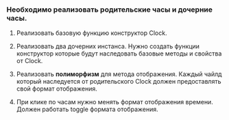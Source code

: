 ### Необходимо реализовать родительские часы и дочерние часы.

1. Реализовать базовую функцию конструктор Clock.


2. Реализовать два дочерних инстанса. Нужно создать функции конструктор которые будут наследовать базовые методы и свойства от Clock.


3. Реализовать **полиморфизм** для метода отображения. Каждый чайлд который наследуется от родительского Clock должен предоставлять свой формат отображения.


4. При клике по часам нужно менять формат отображения времени. Должен работать toggle формата отображения.
